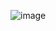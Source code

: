 ![image](https://github.com/patidar-pawan/training_assignment/assets/116065145/7f7ddb1e-f3af-4750-b7ec-df6afaa50306)
